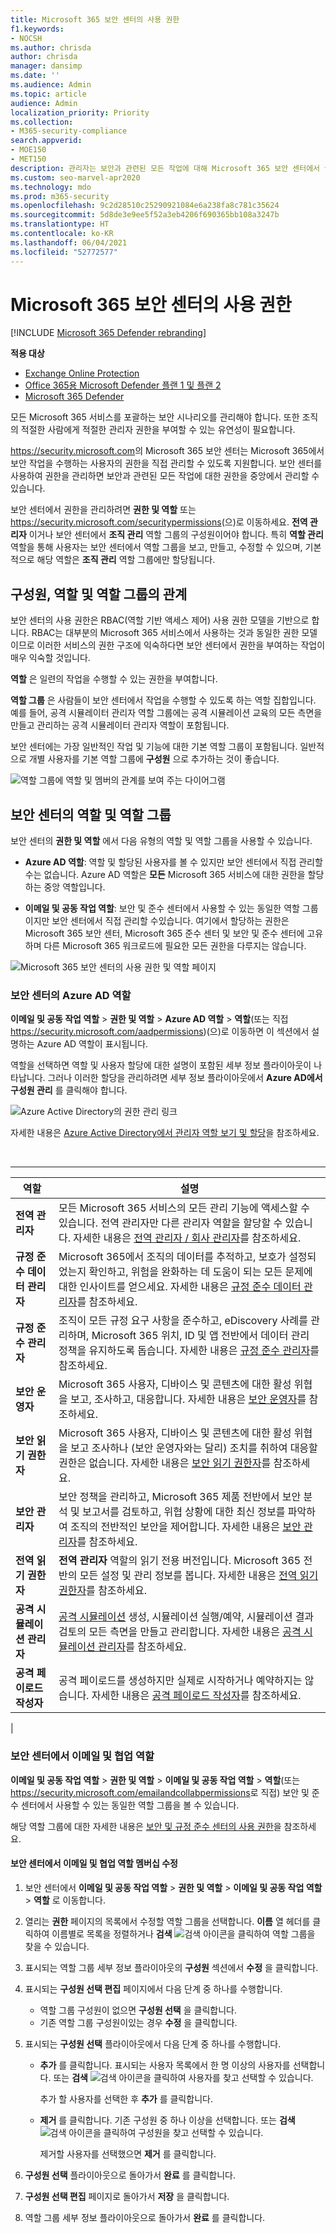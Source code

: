 ```yaml
---
title: Microsoft 365 보안 센터의 사용 권한
f1.keywords:
- NOCSH
ms.author: chrisda
author: chrisda
manager: dansimp
ms.date: ''
ms.audience: Admin
ms.topic: article
audience: Admin
localization_priority: Priority
ms.collection:
- M365-security-compliance
search.appverid:
- MOE150
- MET150
description: 관리자는 보안과 관련된 모든 작업에 대해 Microsoft 365 보안 센터에서 권한을 관리하는 방법을 배울 수 있습니다.
ms.custom: seo-marvel-apr2020
ms.technology: mdo
ms.prod: m365-security
ms.openlocfilehash: 9c2d28510c25290921084e6a238fa8c781c35624
ms.sourcegitcommit: 5d8de3e9ee5f52a3eb4206f690365bb108a3247b
ms.translationtype: HT
ms.contentlocale: ko-KR
ms.lasthandoff: 06/04/2021
ms.locfileid: "52772577"
---
```

# <a name="permissions-in-the-microsoft-365-security-center"></a>Microsoft 365 보안 센터의 사용 권한

[!INCLUDE [Microsoft 365 Defender rebranding](../includes/microsoft-defender-for-office.md)]

**적용 대상**
- [Exchange Online Protection](exchange-online-protection-overview.md)
- [Office 365용 Microsoft Defender 플랜 1 및 플랜 2](defender-for-office-365.md)
- [Microsoft 365 Defender](../defender/microsoft-365-defender.md)

모든 Microsoft 365 서비스를 포괄하는 보안 시나리오를 관리해야 합니다. 또한 조직의 적절한 사람에게 적절한 관리자 권한을 부여할 수 있는 유연성이 필요합니다.

<https://security.microsoft.com>의 Microsoft 365 보안 센터는 Microsoft 365에서 보안 작업을 수행하는 사용자의 권한을 직접 관리할 수 ​​있도록 지원합니다. 보안 센터를 사용하여 권한을 관리하면 보안과 관련된 모든 작업에 대한 권한을 중앙에서 관리할 수 ​​있습니다.

보안 센터에서 권한을 관리하려면 **권한 및 역할** 또는 <https://security.microsoft.com/securitypermissions>(으)로 이동하세요. **전역 관리자** 이거나 보안 센터에서 **조직 관리** 역할 그룹의 구성원이어야 합니다. 특히 **역할 관리** 역할을 통해 사용자는 보안 센터에서 역할 그룹을 보고, 만들고, 수정할 수 있으며, 기본적으로 해당 역할은 **조직 관리** 역할 그룹에만 할당됩니다.

## <a name="relationship-of-members-roles-and-role-groups"></a>구성원, 역할 및 역할 그룹의 관계

보안 센터의 사용 권한은 RBAC(역할 기반 액세스 제어) 사용 권한 모델을 기반으로 합니다. RBAC는 대부분의 Microsoft 365 서비스에서 사용하는 것과 동일한 권한 모델이므로 이러한 서비스의 권한 구조에 익숙하다면 보안 센터에서 권한을 부여하는 작업이 매우 익숙할 것입니다.

**역할** 은 일련의 작업을 수행할 수 있는 권한을 부여합니다.

**역할 그룹** 은 사람들이 보안 센터에서 작업을 수행할 수 있도록 하는 역할 집합입니다. 예를 들어, 공격 시뮬레이터 관리자 역할 그룹에는 공격 시뮬레이션 교육의 모든 측면을 만들고 관리하는 공격 시뮬레이터 관리자 역할이 포함됩니다.

보안 센터에는 가장 일반적인 작업 및 기능에 대한 기본 역할 그룹이 포함됩니다. 일반적으로 개별 사용자를 기본 역할 그룹에 **구성원** 으로 추가하는 것이 좋습니다.

![역할 그룹에 역할 및 멤버의 관계를 보여 주는 다이어그램](../../media/2a16d200-968c-4755-98ec-f1862d58cb8b.png)

## <a name="roles-and-role-groups-in-the-security-center"></a>보안 센터의 역할 및 역할 그룹

보안 센터의 **권한 및 역할** 에서 다음 유형의 역할 및 역할 그룹을 사용할 수 있습니다.

- **Azure AD 역할**: 역할 및 할당된 사용자를 볼 수 있지만 보안 센터에서 직접 관리할 수는 없습니다. Azure AD 역할은 **모든** Microsoft 365 서비스에 대한 권한을 할당하는 중앙 역할입니다.

- **이메일 및 공동 작업 역할**: 보안 및 준수 센터에서 사용할 수 있는 동일한 역할 그룹이지만 보안 센터에서 직접 관리할 수 ​​있습니다. 여기에서 할당하는 권한은 Microsoft 365 보안 센터, Microsoft 365 준수 센터 및 보안 및 준수 센터에 고유하며 다른 Microsoft 365 워크로드에 필요한 모든 권한을 다루지는 않습니다.

![Microsoft 365 보안 센터의 사용 권한 및 역할 페이지](../../media/m365-sc-permissions-and-roles-page.png)

### <a name="azure-ad-roles-in-the-security-center"></a>보안 센터의 Azure AD 역할

**이메일 및 공동 작업 역할** \> **권한 및 역할** \> **Azure AD 역할** \> **역할**(또는 직접 <https://security.microsoft.com/aadpermissions>)(으)로 이동하면 이 섹션에서 설명하는 Azure AD 역할이 표시됩니다.

역할을 선택하면 역할 및 사용자 할당에 대한 설명이 포함된 세부 정보 플라이아웃이 나타납니다. 그러나 이러한 할당을 관리하려면 세부 정보 플라이아웃에서 **Azure AD에서 구성원 관리** 를 클릭해야 합니다.

![Azure Active Directory의 권한 관리 링크](../../media/permissions-manage-in-azure-ad-link.png)

자세한 내용은 [Azure Active Directory에서 관리자 역할 보기 및 할당](/azure/active-directory/users-groups-roles/directory-manage-roles-portal)을 참조하세요.

<br>

****

|역할|설명|
|---|---|
|**전역 관리자**|모든 Microsoft 365 서비스의 모든 관리 기능에 액세스할 수 있습니다. 전역 관리자만 다른 관리자 역할을 할당할 수 있습니다. 자세한 내용은 [전역 관리자 / 회사 관리자](/azure/active-directory/roles/permissions-reference#global-administrator--company-administrator)를 참조하세요.|
|**규정 준수 데이터 관리자**|Microsoft 365에서 조직의 데이터를 추적하고, 보호가 설정되었는지 확인하고, 위험을 완화하는 데 도움이 되는 모든 문제에 대한 인사이트를 얻으세요. 자세한 내용은 [규정 준수 데이터 관리자](/azure/active-directory/roles/permissions-reference#compliance-data-administrator)를 참조하세요.|
|**규정 준수 관리자**|조직이 모든 규정 요구 사항을 준수하고, eDiscovery 사례를 관리하며, Microsoft 365 위치, ID 및 앱 전반에서 데이터 관리 정책을 유지하도록 돕습니다. 자세한 내용은 [규정 준수 관리자](/azure/active-directory/roles/permissions-reference#compliance-administrator)를 참조하세요.|
|**보안 운영자**|Microsoft 365 사용자, 디바이스 및 콘텐츠에 대한 활성 위협을 보고, 조사하고, 대응합니다. 자세한 내용은 [보안 운영자](/azure/active-directory/roles/permissions-reference#security-operator)를 참조하세요.|
|**보안 읽기 권한자**|Microsoft 365 사용자, 디바이스 및 콘텐츠에 대한 활성 위협을 보고 조사하나 (보안 운영자와는 달리) 조치를 취하여 대응할 권한은 없습니다. 자세한 내용은 [보안 읽기 권한자](/azure/active-directory/roles/permissions-reference#security-reader)를 참조하세요.|
|**보안 관리자**|보안 정책을 관리하고, Microsoft 365 제품 전반에서 보안 분석 및 보고서를 검토하고, 위협 상황에 대한 최신 정보를 파악하여 조직의 전반적인 보안을 제어합니다. 자세한 내용은 [보안 관리자](/azure/active-directory/roles/permissions-reference#security-administrator)를 참조하세요.|
|**전역 읽기 권한자**|**전역 관리자** 역할의 읽기 전용 버전입니다. Microsoft 365 전반의 모든 설정 및 관리 정보를 봅니다. 자세한 내용은 [전역 읽기 권한자](/azure/active-directory/roles/permissions-reference#global-reader)를 참조하세요.|
|**공격 시뮬레이션 관리자**|[공격 시뮬레이션](attack-simulation-training.md) 생성, 시뮬레이션 실행/예약, 시뮬레이션 결과 검토의 모든 측면을 만들고 관리합니다. 자세한 내용은 [공격 시뮬레이션 관리자](/azure/active-directory/roles/permissions-reference#attack-simulation-administrator)를 참조하세요.|
|**공격 페이로드 작성자**|공격 페이로드를 생성하지만 실제로 시작하거나 예약하지는 않습니다. 자세한 내용은 [공격 페이로드 작성자](/azure/active-directory/roles/permissions-reference#attack-payload-author)를 참조하세요.|
|

### <a name="email--collaboration-roles-in-the-security-center"></a>보안 센터에서 이메일 및 협업 역할

**이메일 및 공동 작업 역할** \> **권한 및 역할** \> **이메일 및 공동 작업 역할** \> **역할**(또는 <https://security.microsoft.com/emailandcollabpermissions>로 직접) 보안 및 준수 센터에서 사용할 수 있는 동일한 역할 그룹을 볼 수 있습니다.

해당 역할 그룹에 대한 자세한 내용은 [보안 및 규정 준수 센터의 사용 권한](permissions-in-the-security-and-compliance-center.md)을 참조하세요.

#### <a name="modify-email--collaboration-role-membership-in-the-security-center"></a>보안 센터에서 이메일 및 협업 역할 멤버십 수정

1. 보안 센터에서 **이메일 및 공동 작업 역할** \> **권한 및 역할** \> **이메일 및 공동 작업 역할** \> **역할** 로 이동합니다.

2. 열리는 **권한** 페이지의 목록에서 수정할 역할 그룹을 선택합니다. **이름** 열 헤더를 클릭하여 이름별로 목록을 정렬하거나 **검색** ![검색 아이콘](../../media/m365-cc-sc-search-icon.png)을 클릭하여 역할 그룹을 찾을 수 있습니다.

3. 표시되는 역할 그룹 세부 정보 플라이아웃의 **구성원** 섹션에서 **수정** 을 클릭합니다.

4. 표시되는 **구성원 선택 편집** 페이지에서 다음 단계 중 하나를 수행합니다.
   - 역할 그룹 구성원이 없으면 **구성원 선택** 을 클릭합니다.
   - 기존 역할 그룹 구성원이있는 경우 **수정** 을 클릭합니다.

5. 표시되는 **구성원 선택** 플라이아웃에서 다음 단계 중 하나를 수행합니다.

   - **추가** 를 클릭합니다. 표시되는 사용자 목록에서 한 명 이상의 사용자를 선택합니다. 또는 **검색** ![검색 아이콘](../../media/m365-cc-sc-search-icon.png)을 클릭하여 사용자를 찾고 선택할 수 있습니다.

     추가 할 사용자를 선택한 후 **추가** 를 클릭합니다.

   - **제거** 를 클릭합니다. 기존 구성원 중 하나 이상을 선택합니다. 또는 **검색** ![검색 아이콘](../../media/m365-cc-sc-search-icon.png)을 클릭하여 구성원을 찾고 선택할 수 있습니다.

     제거할 사용자를 선택했으면 **제거** 를 클릭합니다.

6. **구성원 선택** 플라이아웃으로 돌아가서 **완료** 를 클릭합니다.

7. **구성원 선택 편집** 페이지로 돌아가서 **저장** 을 클릭합니다.

8. 역할 그룹 세부 정보 플라이아웃으로 돌아가서 **완료** 를 클릭합니다.
